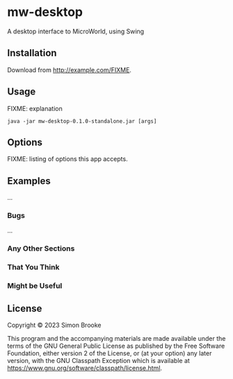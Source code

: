 # mw-desktop

A desktop interface to MicroWorld, using Swing

## Installation

Download from http://example.com/FIXME.

## Usage

FIXME: explanation

    java -jar mw-desktop-0.1.0-standalone.jar [args]

## Options

FIXME: listing of options this app accepts.

## Examples

...

### Bugs

...

### Any Other Sections
### That You Think
### Might be Useful

## License

Copyright © 2023 Simon Brooke

This program and the accompanying materials are made available under the
terms of the GNU General Public License as published by
the Free Software Foundation, either version 2 of the License, or (at your
option) any later version, with the GNU Classpath Exception which is available
at https://www.gnu.org/software/classpath/license.html.
